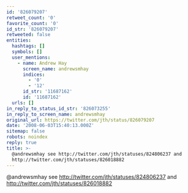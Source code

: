 ```yaml
---
id: '826079207'
retweet_count: '0'
favorite_count: '0'
id_str: '826079207'
retweeted: false
entities:
  hashtags: []
  symbols: []
  user_mentions:
    - name: Andrew Hay
      screen_name: andrewsmhay
      indices:
        - '0'
        - '12'
      id_str: '11687162'
      id: '11687162'
  urls: []
in_reply_to_status_id_str: '826073255'
in_reply_to_screen_name: andrewsmhay
original_url: https://twitter.com/jth/status/826079207
date: '2008-06-03T15:40:13.000Z'
sitemap: false
robots: noindex
reply: true
title: >-
  @andrewsmhay see http://twitter.com/jth/statuses/824806237 and
  http://twitter.com/jth/statuses/826018882
---
```


@andrewsmhay see http://twitter.com/jth/statuses/824806237 and http://twitter.com/jth/statuses/826018882
